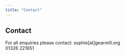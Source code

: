 ```yaml
---
title: "Contact"
---
```


## Contact

For all enquiries please contact: sophie[at]gearmill.org  
01326 221651 
